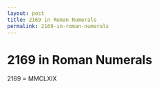 ```yaml
---
layout: post
title: 2169 in Roman Numerals
permalink: 2169-in-roman-numerals
---
```


# 2169 in Roman Numerals

2169 = MMCLXIX
